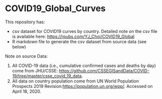 # COVID19_Global_Curves
 
This repository has: 
- csv dataset for COVID19 curves by country. Detailed note on the csv file is available here: https://rpubs.com/YJ_Choi/COVID19_Global
- R markdown file to generate the csv dataset from source data (see below)

Note on source Data: 
1. All COVID-19 data (i.e., cumulative confirmed cases and deaths by day) come from JHU/CSSE: https://github.com/CSSEGISandData/COVID-19/tree/master/csse_covid_19_data. 
2. All data on country population come from UN World Population Prospects 2019 Revision:https://population.un.org/wpp/. Accessed on April 18, 2020.
